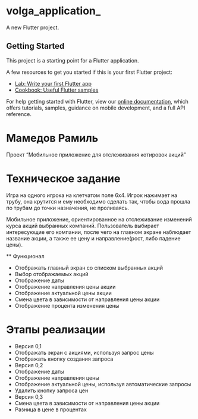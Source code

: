 # volga_application_

A new Flutter project.

## Getting Started

This project is a starting point for a Flutter application.

A few resources to get you started if this is your first Flutter project:

- [Lab: Write your first Flutter app](https://flutter.dev/docs/get-started/codelab)
- [Cookbook: Useful Flutter samples](https://flutter.dev/docs/cookbook)

For help getting started with Flutter, view our
[online documentation](https://flutter.dev/docs), which offers tutorials,
samples, guidance on mobile development, and a full API reference.


# Мамедов Рамиль

Проект “Мобильное приложение для отслеживания котировок акций”

# Техническое задание

Игра на одного игрока на клетчатом поле 6x4. Игрок нажимает на трубу, она крутится и ему необходимо сделать так, чтобы вода прошла по трубам до точки назначения, не проливаясь.

Мобильное приложение, ориентированное на отслеживание изменений курса акций выбранных компаний. Пользователь выбирает интересующие его компании, после чего на главном экране наблюдает название акции, а также ее цену и направление(рост, либо падение цены).

** Функционал
* Отображать главный экран со списком выбранных акций
* Выбор отображаемых акций
* Отображение даты
* Отображение направления цены акции
* Отображение актуальной цены акции
* Смена цвета в зависимости от направления цены акции
* Отображение процента изменения цены


# Этапы реализации
* Версия 0,1
* Отображать экран с акциями, используя запрос цены
* Отображать кнопку создания запроса
* Версия 0,2
* Отображение даты
* Отображение направления цены
* Отображение актуальной цены, используя автоматические запросы
* Удалить кнопку запроса цен
* Версия 0,3
* Смена цвета в зависимости от направления цены акции
* Разница в цене в процентах
